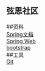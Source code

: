 ## 弦思社区

##资料  
[Spring文档](spring.io/guides)  
[Spring Web](spring.io/guides/gs/serving-web-content/)  
[bootstrap](v3.bootcss.com/getting-started/)  
##工具  
[Git](git-scm.com)  

